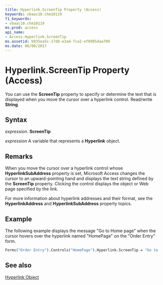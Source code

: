 ```yaml
---
title: Hyperlink.ScreenTip Property (Access)
keywords: vbaac10.chm10119
f1_keywords:
- vbaac10.chm10119
ms.prod: access
api_name:
- Access.Hyperlink.ScreenTip
ms.assetid: b935ea5c-17d8-e3ad-fca2-ef0985daa709
ms.date: 06/08/2017
---
```



# Hyperlink.ScreenTip Property (Access)

You can use the  **ScreenTip** property to specify or determine the text that is displayed when you move the cursor over a hyperlink control. Read/write **String**.


## Syntax

 _expression_. **ScreenTip**

 _expression_ A variable that represents a **Hyperlink** object.


## Remarks

When you move the cursor over a hyperlink control whose  **HyperlinkSubAddress** property is set, Microsoft Access changes the cursor to an upward-pointing hand and displays the text string defined by the **ScreenTip** property. Clicking the control displays the object or Web page specified by the link.

For more information about hyperlink addresses and their format, see the  **HyperlinkAddress** and **HyperlinkSubAddress** property topics.


## Example

The following example displays the message "Go to Home page" when the cursor hovers over the hyperlink named "HomePage" on the "Order Entry" form.


```vb
Forms("Order Entry").Controls("HomePage").Hyperlink.ScreenTip = "Go to Home page"
```


## See also


[Hyperlink Object](Access.Hyperlink.md)

